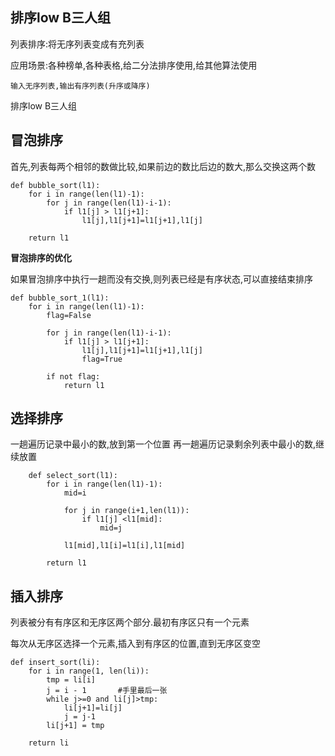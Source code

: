 ## 排序low B三人组

列表排序:将无序列表变成有充列表

应用场景:各种榜单,各种表格,给二分法排序使用,给其他算法使用

    输入无序列表,输出有序列表(升序或降序)
	
排序low B三人组

## 冒泡排序

首先,列表每两个相邻的数做比较,如果前边的数比后边的数大,那么交换这两个数
```
def bubble_sort(l1):
    for i in range(len(l1)-1):
        for j in range(len(l1)-i-1):
            if l1[j] > l1[j+1]:
                l1[j],l1[j+1]=l1[j+1],l1[j]
                
    return l1
```
**冒泡排序的优化**

如果冒泡排序中执行一趟而没有交换,则列表已经是有序状态,可以直接结束排序
```
def bubble_sort_1(l1):
    for i in range(len(l1)-1):
        flag=False
        
        for j in range(len(l1)-i-1):
            if l1[j] > l1[j+1]:
                l1[j],l1[j+1]=l1[j+1],l1[j]
                flag=True
        
        if not flag:
            return l1
```
## 选择排序

一趟遍历记录中最小的数,放到第一个位置
再一趟遍历记录剩余列表中最小的数,继续放置				
```
    def select_sort(l1):
        for i in range(len(l1)-1):
            mid=i
    
            for j in range(i+1,len(l1)):
                if l1[j] <l1[mid]:
                    mid=j
    
            l1[mid],l1[i]=l1[i],l1[mid]
    
        return l1
```
## 插入排序

列表被分有有序区和无序区两个部分.最初有序区只有一个元素

每次从无序区选择一个元素,插入到有序区的位置,直到无序区变空
```
def insert_sort(li):
    for i in range(1, len(li)):
        tmp = li[i]
        j = i - 1       #手里最后一张
        while j>=0 and li[j]>tmp:
            li[j+1]=li[j]
            j = j-1
        li[j+1] = tmp
        
    return li	
```